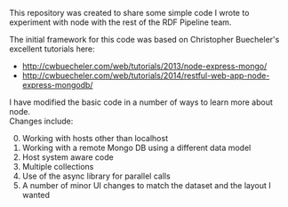This repository was created to share some simple code I wrote to experiment with
node with the rest of the RDF Pipeline team.

The initial framework for this code was based on Christopher Buecheler's 
excellent tutorials here:
  - http://cwbuecheler.com/web/tutorials/2013/node-express-mongo/  </li>
  - http://cwbuecheler.com/web/tutorials/2014/restful-web-app-node-express-mongodb/</li>
</ul>

I have modified the basic code in a number of ways to learn more about node.  
Changes include: 

0. Working with hosts other than localhost
1. Working with a remote Mongo DB using a different data model 
2. Host system aware code
3. Multiple collections
4. Use of the async library for parallel calls
5. A number of minor UI changes to match the dataset and the layout I wanted
